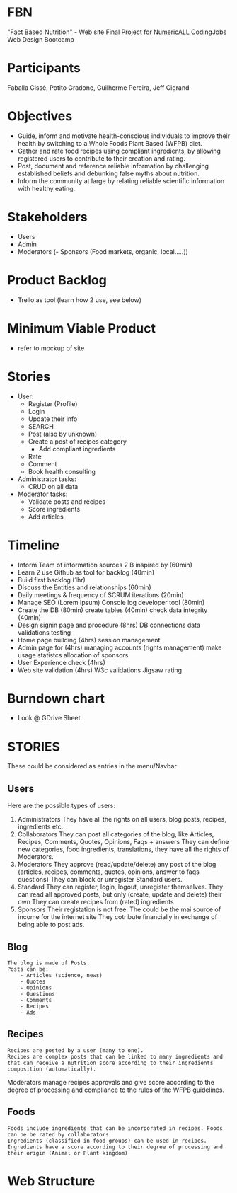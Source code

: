 # FBN
"Fact Based Nutrition" - Web site
Final Project for NumericALL CodingJobs Web Design Bootcamp

# Participants
Faballa Cissé, Potito Gradone, Guilherme Pereira, Jeff Cigrand

# Objectives
- Guide, inform and motivate health-conscious individuals to improve their health by switching to a Whole Foods Plant Based (WFPB) diet.
- Gather and rate food recipes using compliant ingredients, by allowing registered users to contribute to their creation and rating.
- Post, document and reference reliable information by challenging established beliefs and debunking false myths about nutrition.
- Inform the community at large by relating reliable scientific information with healthy eating.

# Stakeholders
- Users
- Admin
- Moderators
(- Sponsors (Food markets, organic, local.....))

# Product Backlog
- Trello as tool (learn how 2 use, see below)

# Minimum Viable Product
- refer to mockup of site

# Stories
- User:
	- Register (Profile)
	- Login
	- Update their info
	- SEARCH
	- Post (also by unknown)
	- Create a post of recipes category
		- Add compliant ingredients
	- Rate
	- Comment
	- Book health consulting
- Administrator tasks:
	- CRUD on all data
- Moderator tasks:
	- Validate posts and recipes
	- Score ingredients
	- Add articles

# Timeline
- Inform Team of information sources 2 B inspired by (60min)
- Learn 2 use Github as tool for backlog (40min)
- Build first backlog (1hr)
- Discuss the Entities and relationships (60min)
- Daily meetings & frequency of SCRUM iterations (20min)
- Manage SEO (Lorem Ipsum)
	Console log developer tool (80min)
- Create the DB (80min)
	create tables (40min)
	check data integrity (40min)
- Design signin page and procedure (8hrs)
	DB connections
	data validations
	testing
- Home page building (4hrs)
	session management
- Admin page for (4hrs)
	managing accounts (rights management)
	make usage statistcs
	allocation of sponsors
- User Experience check (4hrs)
- Web site validation (4hrs)
	W3c validations
	Jigsaw rating

# Burndown chart
- Look @ GDrive Sheet

# STORIES
These could be considered as entries in the menu/Navbar

## Users
Here are the possible types of users:
1. Administrators
	They have all the rights on all users, blog posts, recipes, ingredients etc..
2. Collaborators
	They can post all categories of the blog, like Articles, Recipes, Comments, Quotes, Opinions, Faqs + answers
	They can define new categories, food ingredients, translations, they have all the rights of Moderators.
3. Moderators
	They approve (read/update/delete) any post of the blog (articles, recipes, comments, quotes, opinions, answer to faqs questions)
	They can block or unregister Standard users.
4. Standard
	They can register, login, logout, unregister themselves.
	They can read all approved posts, but only (create, update and delete) their own
	They can create recipes from (rated) ingredients
5. Sponsors
	Their registation is not free. The could be the mai source of income for the internet site
	They cotribute financially in exchange of being able to post ads.
## Blog
	The blog is made of Posts.
	Posts can be:
		- Articles (science, news)
		- Quotes
		- Opinions
		- Questions
		- Comments
		- Recipes
		- Ads
## Recipes
	Recipes are posted by a user (many to one).
	Recipes are complex posts that can be linked to many ingredients and that can receive a nutrition score according to their ingredients composition (automatically).
  Moderators manage recipes approvals and give score according to the degree of processing and compliance to the rules of the WFPB guidelines.
## Foods
	Foods include ingredients that can be incorporated in recipes. Foods can be be rated by collaborators
	Ingredients (classified in food groups) can be used in recipes.
	Ingredients have a score according to their degree of processing and their origin (Animal or Plant kingdom)

# Web Structure

